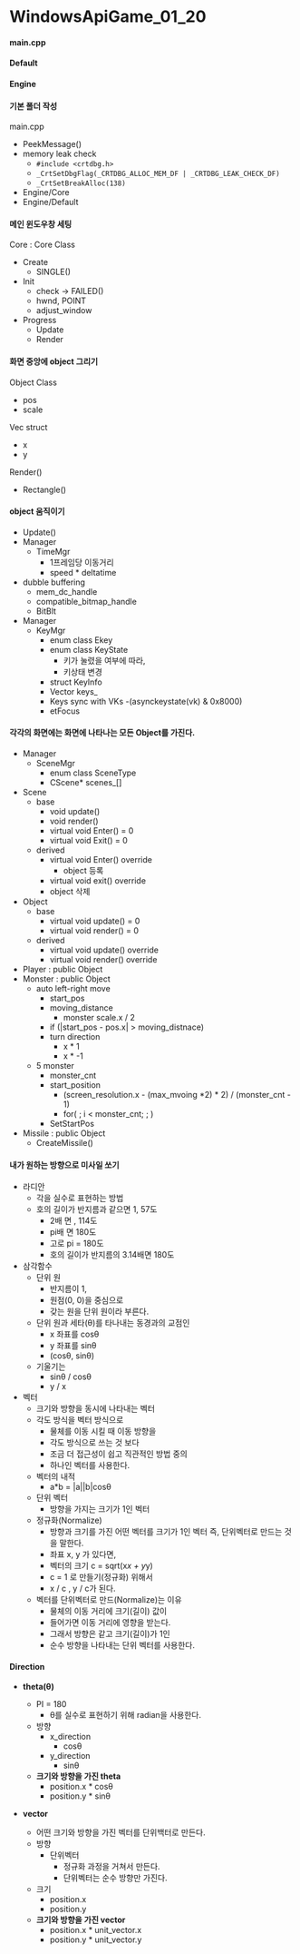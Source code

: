 # WindowsApiGame_01_20


#### main.cpp
#### Default
#### Engine


#### 기본 폴더 작성
main.cpp
- PeekMessage()
- memory leak check
  - `#include <crtdbg.h>` 
  - `_CrtSetDbgFlag(_CRTDBG_ALLOC_MEM_DF | _CRTDBG_LEAK_CHECK_DF)`
  - `_CrtSetBreakAlloc(138)`
- Engine/Core
- Engine/Default


#### 메인 윈도우창 세팅
Core : Core Class
- Create
  - SINGLE()
- Init
  - check -> FAILED()
  - hwnd, POINT
  - adjust_window 
- Progress
  - Update
  - Render


#### 화면 중앙에 object 그리기
Object Class
- pos
- scale

Vec struct
- x
- y

Render()
- Rectangle()


#### object 움직이기
- Update()
- Manager
  - TimeMgr
    - 1프레임당 이동거리
    - speed * deltatime
- dubble buffering
  - mem_dc_handle
  - compatible_bitmap_handle
  - BitBlt
- Manager
  - KeyMgr
    - enum class Ekey
    - enum class KeyState
      -  키가 눌렸을 여부에 따라,
      - 키상태 변경
    - struct KeyInfo
    - Vector<KeyInfo> keys_
    - Keys sync with VKs
      -(asynckeystate(vk) & 0x8000)
    - etFocus


#### 각각의 화면에는 화면에 나타나는 모든 Object를 가진다.
- Manager
  - SceneMgr
    - enum class SceneType
    - CScene* scenes_[]
- Scene
  - base
    - void update()
    - void render()
    - virtual void Enter() = 0
    - virtual void Exit() = 0
  - derived
    - virtual void Enter() override
      - object 등록
    - virtual void exit() override
    - object 삭제
- Object
  - base
    - virtual void update() = 0
    - virtual void render() = 0
  - derived
    - virtual void update() override
    - virtual void render() override
- Player : public Object
- Monster : public Object
  - auto left-right move
    - start_pos
    - moving_distance
      - monster scale.x / 2
    - if (|start_pos - pos.x| > moving_distnace)
    - turn direction
      - x * 1
      - x * -1
  - 5 monster
    - monster_cnt
    - start_position
      - (screen_resolution.x - (max_mvoing *2) * 2) / (monster_cnt - 1)
      - for( ; i < monster_cnt; ; )
    - SetStartPos
- Missile : public Object
  - CreateMissile()


#### 내가 원하는 방향으로 미사일 쏘기
- 라디안
  - 각을 실수로 표현하는 방법
  - 호의 길이가 반지름과 같으면 1, 57도
    - 2배 면 , 114도
    - pi배 면 180도
    - 고로 pi = 180도
    - 호의 길이가 반지름의 3.14배면 180도
- 삼각함수
  - 단위 원
    - 반지름이 1,
    - 원점(0, 0)을 중심으로
    - 갖는 원을 단위 원이라 부른다.
  - 단위 원과 세타(θ)를 타나내는 동경과의 교점인
    - x 좌표를 cosθ
    - y 좌표를 sinθ
    - (cosθ, sinθ)
  - 기울기는
    - sinθ / cosθ
    - y / x	
- 벡터
  - 크기와 방향을 동시에 나타내는 벡터
  - 각도 방식을 벡터 방식으로
    - 물체를 이동 시킬 때 이동 방향을
    - 각도 방식으로 쓰는 것 보다
    - 조금 더 접근성이 쉽고 직관적인 방법 중의
    - 하나인 벡터를 사용한다.
  - 벡터의 내적
    - a*b = |a||b|cosθ
  - 단위 벡터
    - 방향을 가지는 크기가 1인 벡터
  - 정규화(Normalize)
    - 방향과 크기를 가진 어떤 벡터를 크기가 1인 벡터 즉, 단위벡터로 만드는 것을 말한다.
    - 좌표 x, y 가 있다면,
    - 벡터의 크기 c = sqrt(x*x + y*y)
    - c = 1 로 만들기(정규화) 위해서
    - x / c , y / c가 된다.
  - 벡터를 단위벡터로 만드(Normalize)는 이유
    - 물체의 이동 거리에 크기(길이) 값이
    - 들어가면 이동 거리에 영향을 받는다.
    - 그래서 방향은 같고 크기(길이)가 1인
    - 순수 방향을 나타내는 단위 벡터를 사용한다.

#### Direction
- **theta(θ)**
  - PI = 180
    - θ를 실수로 표현하기 위해 radian을 사용한다.
  - 방향
    - x_direction
      - cosθ
    - y_direction
      - sinθ
  - **크기와 방향을 가진 theta**
    - position.x * cosθ
    - position.y * sinθ
  
- **vector**
  - 어떤 크기와 방향을 가진 벡터를 단위백터로 만든다.
  - 방향
    - 단위벡터
      - 정규화 과정을 거쳐서 만든다.
      - 단위벡터는 순수 방향만 가진다.
  - 크기
    - position.x
    - position.y
  - **크기와 방향을 가진 vector**
    - position.x * unit_vector.x
    - position.y * unit_vector.y
   






